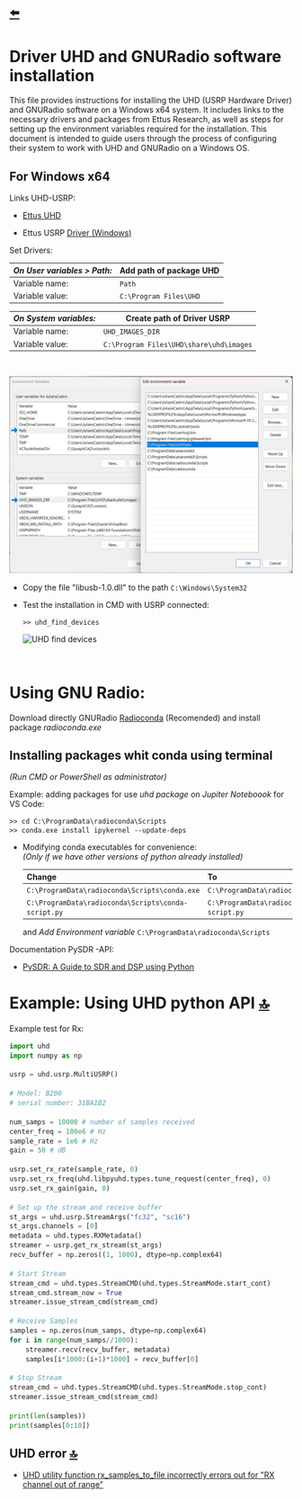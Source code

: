 ## [⬅️](../README.md)

<!--
https://tutorialmarkdown.com/emojis
-->

# Driver UHD and GNURadio software installation

This file provides instructions for installing the UHD (USRP Hardware Driver) and GNURadio software on a Windows x64 system. It includes links to the necessary drivers and packages from Ettus Research, as well as steps for setting up the environment variables required for the installation. This document is intended to guide users through the process of configuring their system to work with UHD and GNURadio on a Windows OS.

## For Windows x64

Links UHD-USRP:

- [Ettus UHD](https://files.ettus.com/binaries/uhd_stable/uhd_004.006.000.000-release/4.6.0.0/Windows-10-x64/)

- Ettus USRP [Driver (Windows)](https://files.ettus.com/manual/page_transport.html#transport_usb_installwin)

Set Drivers:

|*On User variables > Path:*|Add path of package UHD|
|-|-|
|Variable name:| `Path`|
|Variable value:| `C:\Program Files\UHD`|

|*On System variables:*|Create path of Driver USRP|
|-|-|
|Variable name:| `UHD_IMAGES_DIR`|
|Variable value:| `C:\Program Files\UHD\share\uhd\images`|

<br>

![Example set path](/Docs/imgs/image_path.png)

- Copy the file "libusb-1.0.dll" to the path
```C:\Windows\System32```

- Test the installation in CMD with USRP connected:

    ```
    >> uhd_find_devices
    ```

    ![UHD find devices](/Docs/imgs/cmd_uhd_find_devices.png)

<br>

# Using GNU Radio:<br>

Download directly GNURadio [Radioconda](https://wiki.gnuradio.org/index.php/InstallingGR) (Recomended) and install  package <i>radioconda.exe</i>

## Installing packages whit conda using terminal

*(Run CMD or PowerShell as administrator)* <br>

Example: adding packages for use <i>uhd package</i> on <i> Jupiter Noteboook </i> for VS Code:

```
>> cd C:\ProgramData\radioconda\Scripts
>> conda.exe install ipykernel --update-deps
```

- Modifying conda executables for convenience:<br>
*(Only if we have other versions of python already installed)*

    |Change| To|
    |-|-|
    |`C:\ProgramData\radioconda\Scripts\conda.exe`|`C:\ProgramData\radioconda\Scripts\radioconda.exe`|
    |`C:\ProgramData\radioconda\Scripts\conda-script.py`|`C:\ProgramData\radioconda\Scripts\radioconda-script.py`|
    and <i>Add Environment variable</i> `C:\ProgramData\radioconda\Scripts`

<!-- ## Linux Ubuntu 22 -->
Documentation PySDR -API:

- [PySDR: A Guide to SDR and DSP using Python](https://pysdr.org/content/usrp.html)

# Example: Using UHD python API [🔝](#driver-uhd-and-gnuradio-software-installation)

Example test for Rx:

```python
import uhd
import numpy as np

usrp = uhd.usrp.MultiUSRP()

# Model: B200
# serial number: 31BA1B2

num_samps = 10000 # number of samples received
center_freq = 100e6 # Hz
sample_rate = 1e6 # Hz
gain = 50 # dB

usrp.set_rx_rate(sample_rate, 0)
usrp.set_rx_freq(uhd.libpyuhd.types.tune_request(center_freq), 0)
usrp.set_rx_gain(gain, 0)

# Set up the stream and receive buffer
st_args = uhd.usrp.StreamArgs("fc32", "sc16")
st_args.channels = [0]
metadata = uhd.types.RXMetadata()
streamer = usrp.get_rx_stream(st_args)
recv_buffer = np.zeros((1, 1000), dtype=np.complex64)

# Start Stream
stream_cmd = uhd.types.StreamCMD(uhd.types.StreamMode.start_cont)
stream_cmd.stream_now = True
streamer.issue_stream_cmd(stream_cmd)

# Receive Samples
samples = np.zeros(num_samps, dtype=np.complex64)
for i in range(num_samps//1000):
    streamer.recv(recv_buffer, metadata)
    samples[i*1000:(i+1)*1000] = recv_buffer[0]

# Stop Stream
stream_cmd = uhd.types.StreamCMD(uhd.types.StreamMode.stop_cont)
streamer.issue_stream_cmd(stream_cmd)

print(len(samples))
print(samples[0:10])
```

## UHD error [🔝](#driver-uhd-and-gnuradio-software-installation)

- [UHD utility function rx_samples_to_file incorrectly errors out for "RX channel out of range"](https://github.com/EttusResearch/uhd/issues/723)
